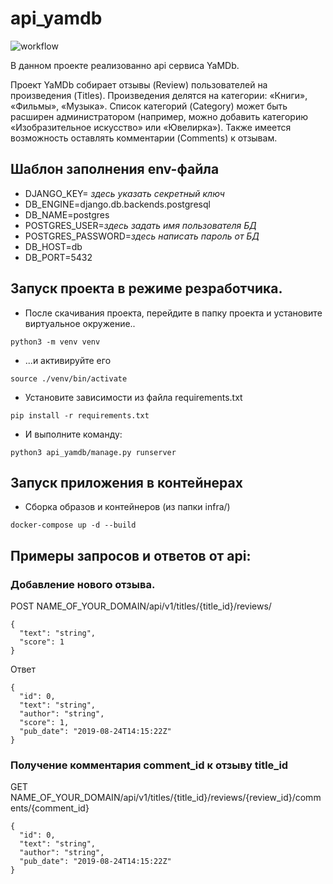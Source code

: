 # api_yamdb

![workflow](https://github.com/Ilia-Pringless/yamdb_final/actions/workflows/yamdb_workflow.yml/badge.svg)

В данном проекте реализованно api сервиса YaMDb.

Проект YaMDb собирает отзывы (Review) пользователей на произведения (Titles). Произведения делятся на категории: «Книги», «Фильмы», «Музыка». Список категорий (Category) может быть расширен администратором (например, можно добавить категорию «Изобразительное искусство» или «Ювелирка»). Также имеется возможность оставлять комментарии (Comments) к отзывам.
 
## Шаблон заполнения env-файла

- DJANGO_KEY= _здесь указать секретный ключ_
- DB_ENGINE=django.db.backends.postgresql
- DB_NAME=postgres
- POSTGRES_USER=_здесь задать имя пользователя БД_
- POSTGRES_PASSWORD=_здесь написать пароль от БД_
- DB_HOST=db
- DB_PORT=5432


## Запуск проекта в режиме резработчика.
- После скачивания проекта, перейдите в папку проекта и установите виртуальное окружение..

```
python3 -m venv venv
```
- ...и активируйте его

```
source ./venv/bin/activate
```
- Установите зависимости из файла requirements.txt
```
pip install -r requirements.txt
``` 
- И выполните команду:
```
python3 api_yamdb/manage.py runserver
```

## Запуск приложения в контейнерах

- Сборка образов и контейнеров (из папки infra/)

```docker-compose up -d --build ```

## Примеры запросов и ответов от api:
### Добавление нового отзыва. 

POST NAME_OF_YOUR_DOMAIN/api/v1/titles/{title_id}/reviews/
```
{
  "text": "string",
  "score": 1
}
```
Ответ

```
{
  "id": 0,
  "text": "string",
  "author": "string",
  "score": 1,
  "pub_date": "2019-08-24T14:15:22Z"
}
```
### Получение комментария comment_id к отзыву title_id

GET  NAME_OF_YOUR_DOMAIN/api/v1/titles/{title_id}/reviews/{review_id}/comments/{comment_id}
```
{
  "id": 0,
  "text": "string",
  "author": "string",
  "pub_date": "2019-08-24T14:15:22Z"
}
```
